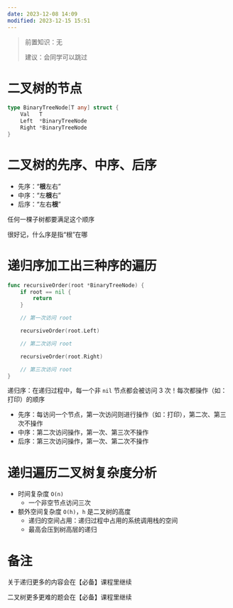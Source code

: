```yaml
---
date: 2023-12-08 14:09
modified: 2023-12-15 15:51
---
```


>前置知识：无
>
>建议：会同学可以跳过

# 二叉树的节点

```go
type BinaryTreeNode[T any] struct {
	Val   T
	Left  *BinaryTreeNode
	Right *BinaryTreeNode
}
```

# 二叉树的先序、中序、后序

- 先序：“**根**左右”
- 中序：“左**根**右”
- 后序：“左右**根**”

任何一棵子树都要满足这个顺序

很好记，什么序是指“根”在哪

# 递归序加工出三种序的遍历

```go
func recursiveOrder(root *BinaryTreeNode) {
	if root == nil {
		return
	}

	// 第一次访问 root

	recursiveOrder(root.Left)

	// 第二次访问 root

	recursiveOrder(root.Right)

	// 第三次访问 root
}
```

递归序：在递归过程中，每一个非 `nil` 节点都会被访问 3 次！每次都操作（如：打印）的顺序

- 先序：每访问一个节点，第一次访问则进行操作（如：打印），第二次、第三次不操作
- 中序：第二次访问操作，第一次、第三次不操作
- 后序：第三次访问操作，第一次、第二次不操作

# 递归遍历二叉树复杂度分析

- 时间复杂度 `O(n)`
	- 一个非空节点访问三次
- 额外空间复杂度 `O(h)`，`h` 是二叉树的高度
	- 递归的空间占用：递归过程中占用的系统调用栈的空间
	- 最高会压到树高层的递归

# 备注

关于递归更多的内容会在【必备】课程里继续

二叉树更多更难的题会在【必备】课程里继续